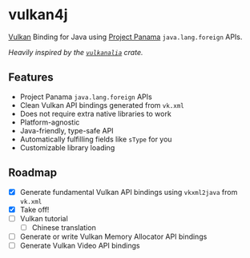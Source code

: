 # vulkan4j
[Vulkan](https://www.vulkan.org/) Binding for Java using [Project Panama](https://openjdk.org/projects/panama/) `java.lang.foreign` APIs.

*Heavily inspired by the [`vulkanalia`](https://github.com/KyleMayes/vulkanalia) crate.*

## Features
- Project Panama `java.lang.foreign` APIs
- Clean Vulkan API bindings generated from `vk.xml`
- Does not require extra native libraries to work
- Platform-agnostic
- Java-friendly, type-safe API
- Automatically fulfilling fields like `sType` for you
- Customizable library loading

## Roadmap
- [x] Generate fundamental Vulkan API bindings using `vkxml2java` from `vk.xml`
- [x] Take off!
- [ ] Vulkan tutorial
  - [ ] Chinese translation 
- [ ] Generate or write Vulkan Memory Allocator API bindings
- [ ] Generate Vulkan Video API bindings
